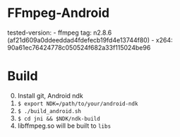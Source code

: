 # FFmpeg-Android

tested-version:
	- ffmpeg tag: n2.8.6 (af21d609a0ddeeddad4fdefecb19fd4e13744f80)
	- x264: 90a61ec76424778c050524f682a33f115024be96


# Build

0. Install git, Android ndk
1. `$ export NDK=/path/to/your/android-ndk`
2. `$ ./build_android.sh`
3. `$ cd jni && $NDK/ndk-build`
3. libffmpeg.so will be built to `libs`

